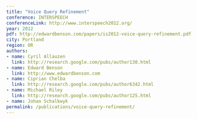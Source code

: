 ```yaml
---
title: "Voice Query Refinement"
conference: INTERSPEECH
conferenceLink: http://www.interspeech2012.org/
year: 2012
pdf: http://edwardbenson.com/papers/is2012-voice-query-refinement.pdf
city: Portland
region: OR
authors:
- name: Cyril Allauzen
  link: http://research.google.com/pubs/author130.html
- name: Edward Benson
  link: http://www.edwardbenson.com
- name: Ciprian Chelba
  link: http://research.google.com/pubs/author6342.html
- name: Michael Riley
  link: http://research.google.com/pubs/author125.html
- name: Johan Schalkwyk
permalink: /publications/voice-query-refinement/
---
```

